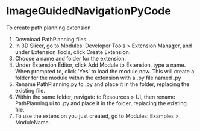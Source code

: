 # ImageGuidedNavigationPyCode
To create path planning extension
1. Download PathPlanning files 
2. In 3D Slicer, go to Modules: Developer Tools > Extension Manager, and under Extension Tools, click Create Extension.
2. Choose a name and folder for the extension.
3. Under Extension Editor, click Add Module to Extension, type a name. When prompted to, click 'Yes' to load the module now. This will create a folder for the module within the extension with a .py file named <ModuleName>.py
4. Rename PathPlanning.py to <ModuleName>.py and place it in the folder, replacing the existing file.
6. Within the same folder, navigate to Resources > UI, then rename PathPlanning.ui to <ModuleName>.py and place it in the folder, replacing the existing file.
7. To use the extension you just created, go to Modules: Examples > ModuleName .
